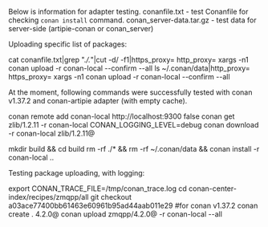 Below is information for adapter testing.
conanfile.txt - test Conanfile for checking `conan install` command.
conan_server-data.tar.gz - test data for server-side (artipie-conan or conan_server)

Uploading specific list of packages:

cat conanfile.txt|grep ".*/.*"|cut -d/ -f1|https_proxy= http_proxy= xargs -n1 conan upload -r conan-local --confirm --all
ls ~/.conan/data|http_proxy= https_proxy= xargs -n1 conan upload -r conan-local --confirm --all

At the moment, following commands were successfully tested with conan v1.37.2 and conan-artipie adapter (with empty cache).

conan remote add conan-local http://localhost:9300 false
conan get zlib/1.2.11 -r conan-local
CONAN_LOGGING_LEVEL=debug conan download -r conan-local zlib/1.2.11@

mkdir build && cd build
rm -rf ./* && rm -rf ~/.conan/data && conan install -r conan-local ..

Testing package uploading, with logging:

export CONAN_TRACE_FILE=/tmp/conan_trace.log
cd conan-center-index/recipes/zmqpp/all
git checkout a03ace77400bb61463e60961b95ad44aab011e29 #for conan v1.37.2
conan create . 4.2.0@
conan upload zmqpp/4.2.0@ -r conan-local --all

